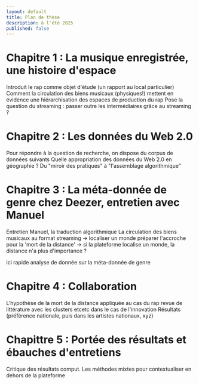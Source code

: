 ```yaml
---
layout: default
title: Plan de thèse
description: à l'été 2025
published: false
---
```


# Chapitre 1 : La musique enregistrée, une histoire d'espace

Introduit le rap comme objet d'étude (un rapport au local particulier)
Comment la circulation des biens musicaux (physiques!) mettent en évidence une hiérarchisation des espaces de production du rap
Pose la question du streaming : passer outre les intermédiaires grâce au streaming ?

# Chapitre 2 : Les données du Web 2.0

Pour répondre à la question de recherche, on dispose du corpus de données suivants
Quelle appropriation des données du Web 2.0 en géographie ?
Du "miroir des pratiques" à "l'assemblage algorithmique"

# Chapitre 3 : La méta-donnée de genre chez Deezer, entretien avec Manuel

Entretien Manuel, la traduction algorithmique
La circulation des biens musicaux au format streaming -> localiser un monde
préparer l'accroche pour la 'mort de la distance' -> si la plateforme localise un monde, la distance n'a plus d'importance ?

ici rapide analyse de donnée sur la méta-donnée de genre

# Chapitre 4 : Collaboration

L'hypothèse de la mort de la distance appliquée au cas du rap
revue de littérature avec les clusters etcetc dans le cas de l'innovation
Résultats (préférence nationale, puis dans les artistes nationaux, xyz)

# Chapittre 5 : Portée des résultats et ébauches d'entretiens

Critique des résultats comput.
Les méthodes mixtes pour contextualiser en dehors de la plateforme





